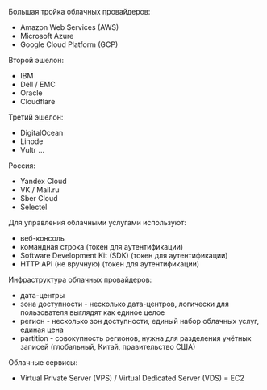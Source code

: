 Большая тройка облачных провайдеров:
- Amazon Web Services (AWS)
- Microsoft Azure
- Google Cloud Platform (GCP)

Второй эшелон:
- IBM
- Dell / EMC
- Oracle
- Cloudflare

Третий эшелон:
- DigitalOcean
- Linode
- Vultr
...

Россия:
- Yandex Cloud
- VK / Mail.ru
- Sber Cloud
- Selectel

Для управления облачными услугами используют:
- веб-консоль
- командная строка (токен для аутентификации)
- Software Development Kit (SDK) (токен для аутентификации)
- HTTP API (не вручную) (токен для аутентификации)

Инфраструктура облачных провайдеров:
- дата-центры
- зона доступности - несколько дата-центров, логически для пользователя
  выглядят как единое целое
- регион - несколько зон доступности, единый набор облачных услуг, единая цена
- partition - совокупность регионов, нужна для разделения учётных записей
  (глобальный, Китай, правительство США)

Облачные сервисы:
- Virtual Private Server (VPS) / Virtual Dedicated Server (VDS) = EC2


